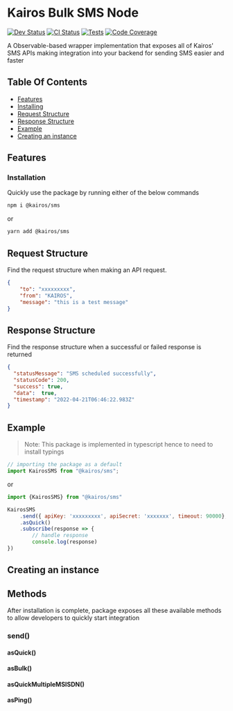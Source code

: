 # Kairos Bulk SMS Node 


[![Dev Status](https://img.shields.io/badge/Status-WIP-yellowgreen)](https://img.shields.io/badge/Status-WIP-yellowgreen)
[![CI Status](https://github.com/Kairos-Afrika/sms-node/actions/workflows/ci.yml/badge.svg)](https://github.com/Kairos-Afrika/sms-node/actions/workflows/ci.yml)
[ ![Tests](https://img.shields.io/badge/Tests-100%25%20Passed-green)](https://img.shields.io/badge/Tests-100%25%20Passed-green)
[![Code Coverage](https://badgen.net/codecov/c/github/vercel/nft)](https://codecov.io/gh/vercel/nft)

A Observable-based wrapper implementation that exposes all of Kairos' SMS APIs making integration into your backend for sending SMS easier and faster
## Table Of Contents
- [Features](#features)
- [Installing](#installation)
- [Request Structure](#request-structure)
- [Response Structure](#response-structure)
- [Example](#example)
- [Creating an instance](#creating-an-instance)

## Features
### Installation
Quickly use the package by running either of the below commands
```bash
npm i @kairos/sms
```
or
```bash
yarn add @kairos/sms
```
## Request Structure
Find the request structure when making an API request.
```json
{
    "to": "xxxxxxxxx",
    "from": "KAIROS",
    "message": "this is a test message"
}
```
## Response Structure
Find the response structure when a successful or failed response is returned

```json
{
  "statusMessage": "SMS scheduled successfully",
  "statusCode": 200,
  "success": true,
  "data":  true,
  "timestamp": "2022-04-21T06:46:22.983Z"
}
```
## Example
> Note: This package is implemented in typescript hence to need to install typings

```js
// importing the package as a default
import KairosSMS from "@kairos/sms";
```
or
```js
import {KairosSMS} from "@kairos/sms"
```
```js
KairosSMS
    .send({ apiKey: 'xxxxxxxxx', apiSecret: 'xxxxxxx', timeout: 90000}, {to: "xxxxxxxxxxx", from: "kairos", message: "this is a test message"})
    .asQuick()
    .subscribe(response => {
        // handle response 
        console.log(response)
})
```
## Creating an instance
## Methods
After installation is complete, package exposes all these available methods to allow developers to quickly start integration
### send()
#### asQuick()
#### asBulk()
#### asQuickMultipleMSISDN()
#### asPing()
